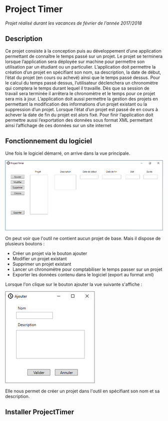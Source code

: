 # Project Timer

*Projet réalisé durant les vacances de février de l'année 2017/2018*

## Description

Ce projet consiste à la conception puis au développement d’une application permettant de connaître le temps passé sur un projet. Le projet se terminera lorsque l’application sera déployée sur machine pour permettre son utilisation par un étudiant ou un particulier. L’application doit permettre la création d’un projet en spécifiant son nom, sa description, la date de début, l’état du projet (en cours ou achevé) ainsi que le temps passé dessus. Pour le calcul du temps passé dessus, l’utilisateur déclenchera un chronomètre qui comptera le temps durant lequel il travaille. Dès que sa session de travail sera terminée il arrêtera le chronomètre et le temps pour ce projet sera mis à jour. L’application doit aussi permettre la gestion des projets en permettant la modification des informations d’un projet existant ou la suppression d’un projet. Lorsque l’état d’un projet est passé de en cours à achever la date de fin du projet est alors fixé. Pour finir l’application doit permettre aussi l’exportation des données sous format XML permettant ainsi l’affichage de ces données sur un site internet

## Fonctionnement du logiciel

Une fois le logiciel démarré, on arrive dans la vue principale.

![Vue principal](https://github.com/MaximeCharlet/ProjectTimer/blob/main/img/MenuPrincipalPT.PNG?raw=true)

On peut voir que l'outil ne contient aucun projet de base. Mais il dispose de plusieurs boutons :
- Créer un projet via le bouton ajouter
- Modifier un projet existant
- Supprimer un projet existant
- Lancer un chronomètre pour comptabiliser le temps passer sur un projet
- Exporter les données contenu dans le logiciel (export au format xml)

Lorsque l'on clique sur le bouton ajouter la vue suivante s'affiche :

![Vue ajout projet](https://github.com/MaximeCharlet/ProjectTimer/blob/main/img/AjoutProjet.PNG?raw=true)

Elle nous permet de créer un projet dans l'outil en spécifiant son nom et sa description.

## Installer ProjectTimer